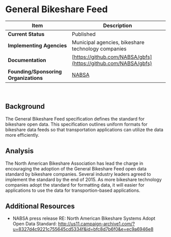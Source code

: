 # General Bikeshare Feed

| Item | Description |
| --- | --- |
| **Current Status** | Published |
| **Implementing Agencies** | Municipal agencies, bikeshare technology companies |
| **Documentation** | [https://github.com/NABSA/gbfs](https://github.com/NABSA/gbfs) |
| **Founding/Sponsoring Organizations** | [NABSA](http://nabsa.net/) |
<br>

## Background

The General Bikeshare Feed specification defines the standard for bikeshare open data. This specification outlines uniform formats for bikeshare data feeds so that transportation applications can utilize the data more efficiently.

## Analysis

The North American Bikeshare Association has lead the charge in encouraging the adoption of the General Bikeshare Feed open data standard by bikeshare companies. Several industry leaders agreed to implement the standard by the end of 2015. As more bikeshare technology companies adopt the standard for formatting data, it will easier for applications to use the data for transportion-based applications.

## Additional Resources

* NABSA press release RE: North American Bikeshare Systems Adopt Open Data Standard: http://us11.campaign-archive1.com/?u=8327d4c9221c755645cd5334f&id=bfc8d7b6f0&e=ec9a6946e8
